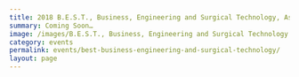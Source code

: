 ```yaml
---
title: 2018 B.E.S.T., Business, Engineering and Surgical Technology, Asia Welcome Conference
summary: Coming Soon…
image: /images/B.E.S.T., Business, Engineering and Surgical Technology.jpg
category: events
permalink: events/best-business-engineering-and-surgical-technology/
layout: page
---
```

